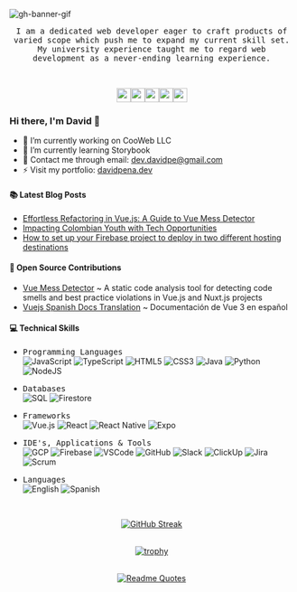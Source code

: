 ![gh-banner-gif](https://github.com/user-attachments/assets/f8531bb4-27ce-47b7-b7ec-64faea7848d2)

<p align="center">
  <samp>
    I am a dedicated web developer eager to craft products of varied scope which push me to expand my current skill set. My university experience taught me to regard web development as a never-ending learning experience.
  </samp>
</p>

<br />

<p align="center"><a style="text-decoration: none !important;" href="x.com/unans___" target="_blank"><img src="https://img.shields.io/badge/twitter-%231DA1F2.svg?&style=for-the-badge&logo=twitter&logoColor=white" height=25></a><a style="text-decoration: none !important;" href="https://medium.com/@_davidpena" target="_blank"><img src="https://img.shields.io/badge/medium-%2312100E.svg?&style=for-the-badge&logo=medium&logoColor=white" height=25></a><a style="text-decoration: none !important;" href="linkedin.com/in/david-pena-avila" target="_blank"><img src="https://img.shields.io/badge/linkedin-%230077B5.svg?&style=for-the-badge&logo=linkedin&logoColor=white" height=25></a><a style="text-decoration: none !important;" href="https://dev.to/unans___ target="_blank"><img src="https://img.shields.io/badge/DEV.TO-%230A0A0A.svg?&style=for-the-badge&logo=dev-dot-to&logoColor=white" height=25></a><a style="text-decoration: none !important;" href="https://bsky.app/profile/davidpena.dev" target="_blank"><img src="https://img.shields.io/badge/bluesky-%231DA1F2.svg?&style=for-the-badge&logo=bluesky&logoColor=white" height=25></a></p>


### Hi there, I'm David 👋

- 🔭 I’m currently working on CooWeb LLC
- 🌱 I’m currently learning Storybook
- 💬 Contact me through email: dev.davidpe@gmail.com
- ⚡ Visit my portfolio: [davidpena.dev](https://davidpena.dev)

#### 📚 Latest Blog Posts

- [Effortless Refactoring in Vue.js: A Guide to Vue Mess Detector](https://medium.com/@_davidpena/effortless-refactoring-in-vue-js-a-guide-to-vue-mess-detector-1d64ea3e40cd)
- [Impacting Colombian Youth with Tech Opportunities](https://medium.com/@_davidpena/how-to-configure-your-firebase-project-to-deploy-in-two-different-hosting-destinations-d4cc5d925a96)
- [How to set up your Firebase project to deploy in two different hosting destinations](https://medium.com/@_davidpena/impacting-colombian-youth-with-tech-opportunities-f799ad6fa54e)

#### 🚀 Open Source Contributions

- [Vue Mess Detector](https://github.com/rrd/vue-mess-detector) ~ A static code analysis tool for detecting code smells and best practice violations in Vue.js and Nuxt.js projects
- [Vuejs Spanish Docs Translation](https://github.com/icarusgk/vuejs-spanish-docs) ~ Documentación de Vue 3 en español

#### 💻 Technical Skills
  
- <samp>Programming Languages</samp><br />
![JavaScript](https://img.shields.io/badge/JavaScript-F7DF1E?style=for-the-badge&logo=javascript&logoColor=black) ![TypeScript](https://img.shields.io/badge/TypeScript-007ACC?style=for-the-badge&logo=typescript&logoColor=white) ![HTML5](https://img.shields.io/badge/HTML5-E34F26?style=for-the-badge&logo=html5&logoColor=white) ![CSS3](https://img.shields.io/badge/CSS3-1572B6?style=for-the-badge&logo=css3&logoColor=white) ![Java](https://img.shields.io/badge/Java-ED8B00?style=for-the-badge&logo=openjdk&logoColor=white) ![Python](https://img.shields.io/badge/Python-3776AB?style=for-the-badge&logo=python&logoColor=white) ![NodeJS](https://img.shields.io/badge/Node.js-43853D?style=for-the-badge&logo=node.js&logoColor=white)

- <samp>Databases</samp><br />
![SQL](https://img.shields.io/badge/SQL-4479A1?style=for-the-badge&logo=mysql&logoColor=white) ![Firestore](https://img.shields.io/badge/Firestore-FFCA28?style=for-the-badge&logo=firebase&logoColor=black)

- <samp>Frameworks</samp><br />
![Vue.js](https://img.shields.io/badge/Vue.js-35495E?style=for-the-badge&logo=vue.js&logoColor=4FC08D) ![React](https://img.shields.io/badge/React-20232A?style=for-the-badge&logo=react&logoColor=61DAFB) ![React Native](https://img.shields.io/badge/React_Native-20232A?style=for-the-badge&logo=react&logoColor=61DAFB) ![Expo](https://img.shields.io/badge/Expo-000020?style=for-the-badge&logo=expo&logoColor=white)

- <samp>IDE's, Applications & Tools</samp><br />
![GCP](https://img.shields.io/badge/Google_Cloud-4285F4?style=for-the-badge&logo=google-cloud&logoColor=white) ![Firebase](https://img.shields.io/badge/Firebase-FFCA28?style=for-the-badge&logo=firebase&logoColor=black) ![VSCode](https://img.shields.io/badge/VSCode-007ACC?style=for-the-badge&logo=visual-studio-code&logoColor=white) ![GitHub](https://img.shields.io/badge/GitHub-100000?style=for-the-badge&logo=github&logoColor=white) ![Slack](https://img.shields.io/badge/Slack-4A154B?style=for-the-badge&logo=slack&logoColor=white) ![ClickUp](https://img.shields.io/badge/ClickUp-7B68EE?style=for-the-badge&logo=clickup&logoColor=white) ![Jira](https://img.shields.io/badge/Jira-0052CC?style=for-the-badge&logo=jira&logoColor=white) ![Scrum](https://img.shields.io/badge/Scrum-6DB33F?style=for-the-badge&logo=scrumalliance&logoColor=white)

- <samp>Languages</samp><br />
![English](https://img.shields.io/badge/English-Advanced-blue?style=for-the-badge) ![Spanish](https://img.shields.io/badge/Spanish-Native-green?style=for-the-badge)

<br />

<div align="center">

[![GitHub Streak](https://streak-stats.demolab.com/?user=David-Pena&theme=dark&hide_border=true&date_format=j/n/y)](https://git.io/streak-stats)<br /><br />

[![trophy](https://github-profile-trophy.vercel.app/?username=David-Pena&theme=onedark&column=3&row=3)](https://github.com/David-Pena/github-profile-trophy)<br /><br />

[![Readme Quotes](https://quotes-github-readme.vercel.app/api?type=horizontal&theme=dark&quote=The+best+way+to+learn+is+by+teaching&author=Unans)](https://github.com/piyushsuthar/github-readme-quotes)<br /><br />

</div>
